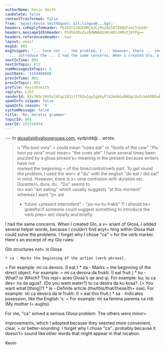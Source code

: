 ```yaml
---
authorName: Kevin Smith
canDelete: false
contentTrasformed: false
from: '&quot;Kevin Smith&quot; &lt;lingua@...&gt;'
headers.inReplyToHeader: PDJkZC5iN2E0Mjk2LjMxZmU1OTI0QGFvbC5jb20+
headers.messageIdInHeader: PGVhb3RuZys0dWNmQGVHcm91cHMuY29tPg==
headers.referencesHeader: .nan
layout: email
msgId: 802
msgSnippet: '... have not ... the problem, I ... However, there ... seems to ... want  past
  ... introduce the ... I had the same concerns. When I created Glo, a variant of'
nextInTime: 803
nextInTopic: 812
numMessagesInTopic: 3
postDate: '1154480688'
prevInTime: 801
prevInTopic: 801
profile: kevinbsmith
replyTo: LIST
senderId: 8Xs7RDcJHVGvI4Cqz19Jiff7RZeIqyIgk8yFlk2mXAGuNAOgL0xEzkbhMN5wHzjjfwlUVqd2NN8hv_xJc-20pogwxpZzVg
spamInfo.isSpam: false
spamInfo.reason: '6'
systemMessage: false
title: 'Re: heretic grammar'
topicId: 801
userId: 155310954
---
```


--- In glosalist@yahoogroups.com, sydpidd@... wrote:
> u
> "Plu bovi vora" =
could mean "cows eat" or "foods of the cow"
> "Plu  bovi pa vora" must mean=
 "the cows ate". I have several times been 
> puzzled   by a glosa phrase's=
 meaning in the present because writers
have not  
> marked  the beginning =
of the time/control/verb part. To get round
the problem, I 
> used  the wor=
d "du" with the english "do eat / did eat" in mind.
However, there 
> is  s=
ome confusion with duration etc. Durante/o, dura, du  . "Du"
seems to  
> m=
ean  "am eating" which usually suggests "at this moment" whereas I
want  "p=
ast 
> + future +present intermitent" - "pa-nu-fu-frakti" ?! 
> i should be=
  grateful if someone could suggest something to
introduce the 
> verb pres=
ent  clearly and briefly.

I had the same concerns. When I created Glo, a v=
ariant of Glosa, I
added several helper words, because I couldn't find anyt=
hing within
Glosa that could solve the problems. I forget why I chose "ca" =
for the
verb marker. Here's an excerpt of my Glo rules:

Glo structures not=
 in Glosa

    * ca - Marks the beginning of the action (verb phrase). 
   =
        For example: 
             mi ca devora. (I eat.)
    * da - Marks =
the beginning of the direct object. 
           For example: 
             =
mi ca devora da frukti. (I eat fruit.)
    * ku - What? or Which? This repl=
aces Glosa's qe and qi. 
           For example:
             ku; tu ca des=
ira da agua?. (Do you want water?)
             tu ca desira da ku kosa?. (=
You want what [thing]?)
    * le - Definite article (the/this/that/these/th=
ose). 
           For example: 
             mi ca devora da le frukti. (I =
eat this fruit.)
    * sa - Indicates posession, like the English 's. 
    =
       For example:
             mi sa femina parenta ca ridi. (My mother l=
aughs).

For me, "ca" solved a serious Glosa problem. The others were minor=

improvements, which I adopted because they seemed more convenient,
clear, =
or better-sounding. I forget why I chose "ca"...probably
because it doesn't=
 sound like other words that might appear in that
location.

Kevin






